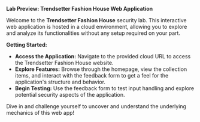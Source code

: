 **Lab Preview: Trendsetter Fashion House Web Application**

Welcome to the **Trendsetter Fashion House** security lab. This interactive web application is hosted in a cloud environment, allowing you to explore and analyze its functionalities without any setup required on your part.

**Getting Started:**
- **Access the Application:** Navigate to the provided cloud URL to access the Trendsetter Fashion House website.
- **Explore Features:** Browse through the homepage, view the collection items, and interact with the feedback form to get a feel for the application's structure and behavior.
- **Begin Testing:** Use the feedback form to test input handling and explore potential security aspects of the application.

Dive in and challenge yourself to uncover and understand the underlying mechanics of this web app!
